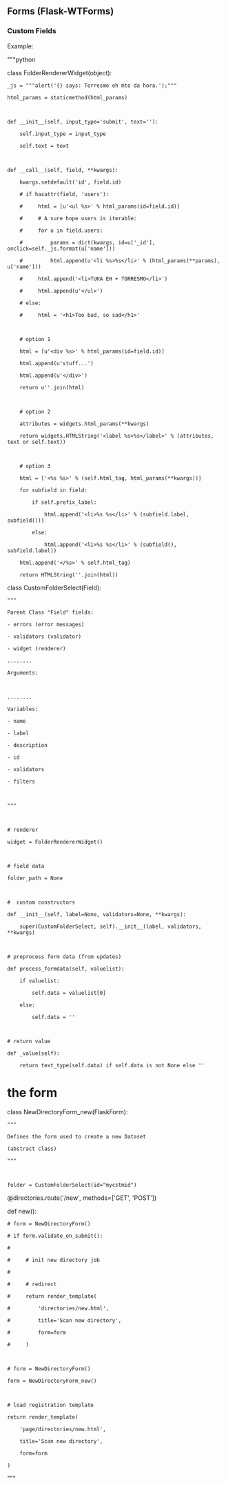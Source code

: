 


## Forms (Flask-WTForms)


### Custom Fields

Example:
"""python

class FolderRendererWidget(object):
    _js = """alert('{} says: Torresmo eh mto da hora.');"""
    html_params = staticmethod(html_params)

    def __init__(self, input_type='submit', text=''):
        self.input_type = input_type
        self.text = text

    def __call__(self, field, **kwargs):
        kwargs.setdefault('id', field.id)
        # if hasattr(field, 'users'):
        #     html = [u'<ul %s>' % html_params(id=field.id)]
        #     # A sure hope users is iterable:
        #     for u in field.users:
        #         params = dict(kwargs, id=u['_id'], onclick=self._js.format(u['name']))
        #         html.append(u'<li %s>%s</li>' % (html_params(**params), u['name']))
        #     html.append('<li>TUKA EH + TORRESMO</li>')
        #     html.append(u'</ul>')
        # else:
        #     html = '<h1>Too bad, so sad</h1>'

		# option 1
        html = [u'<div %s>' % html_params(id=field.id)]
        html.append(u'stuff...')
        html.append(u'</div>')
        return u''.join(html)
		
		# option 2
		attributes = widgets.html_params(**kwargs)
		return widgets.HTMLString('<label %s>%s</label>' % (attributes, text or self.text))

		# option 3
		html = ['<%s %s>' % (self.html_tag, html_params(**kwargs))]
		for subfield in field:
			if self.prefix_label:
				html.append('<li>%s %s</li>' % (subfield.label, subfield()))
			else:
				html.append('<li>%s %s</li>' % (subfield(), subfield.label))
		html.append('</%s>' % self.html_tag)
		return HTMLString(''.join(html))


class CustomFolderSelect(Field):
    """
    Parent Class "Field" fields:
    - errors (error messages)
    - validators (validator)
    - widget (renderer)
    ........
    Arguments:

    ........
    Variables:
    - name
    - label
    - description
    - id
    - validators
    - filters

    """

    # renderer
    widget = FolderRendererWidget()

    # field data
    folder_path = None

    #  custom constructors
    def __init__(self, label=None, validators=None, **kwargs):
        super(CustomFolderSelect, self).__init__(label, validators, **kwargs)

    # preprocess form data (from updates)
    def process_formdata(self, valuelist):
        if valuelist:
            self.data = valuelist[0]
        else:
            self.data = ''

    # return value
    def _value(self):
        return text_type(self.data) if self.data is not None else ''

# the form
class NewDirectoryForm_new(FlaskForm):
    """
    Defines the form used to create a new Dataset
    (abstract class)
    """

    folder = CustomFolderSelect(id="mycstmid")

@directories.route('/new', methods=['GET', 'POST'])
def new():

    # form = NewDirectoryForm()
    # if form.validate_on_submit():
    #
    #     # init new directory job
    #
    #     # redirect
    #     return render_template(
    #         'directories/new.html',
    #         title='Scan new directory',
    #         form=form
    #     )

    # form = NewDirectoryForm()
    form = NewDirectoryForm_new()

    # load registration template
    return render_template(
        'page/directories/new.html',
        title='Scan new directory',
        form=form
    )



"""